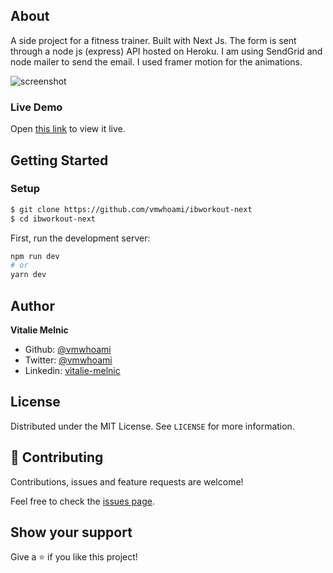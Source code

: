 ## About

A side project for a fitness trainer. Built with Next Js. The form is sent through a node js (express) API hosted on Heroku. I am using SendGrid and node mailer to send the email.
I used framer motion for the animations.

![screenshot](animation.gif)

### Live Demo

Open [this link](https://ibworkout.netlify.app/) to view it live.

## Getting Started

### Setup

```bash
$ git clone https://github.com/vmwhoami/ibworkout-next
$ cd ibworkout-next
```

First, run the development server:

```bash
npm run dev
# or
yarn dev
```

## Author

**Vitalie Melnic**

- Github: [@vmwhoami](https://github.com/vmwhoami/)
- Twitter: [@vmwhoami](https://twitter.com/vmwhoami)
- Linkedin: [vitalie-melnic](https://www.linkedin.com/in/vitalie-melnic/)

## License

Distributed under the MIT License. See `LICENSE` for more information.

## 🤝 Contributing

Contributions, issues and feature requests are welcome!

Feel free to check the [issues page](https://github.com/vmwhoami/catalogue-of-statisctics/issues).

## Show your support

Give a ⭐️ if you like this project!
